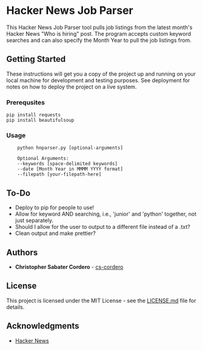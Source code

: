 # Hacker News Job Parser

This Hacker News Job Parser tool pulls job listings from the latest month's Hacker News "Who is hiring" post.  The program accepts custom keyword searches and can also specify the Month Year to pull the job listings from.

## Getting Started

These instructions will get you a copy of the project up and running on your local machine for development and testing purposes. See deployment for notes on how to deploy the project on a live system.

### Prerequsites

```
pip install requests
pip install beautifulsoup
```

### Usage
```
    python hnparser.py [optional-arguments]

    Optional Arguments:
    --keywords [space-delimited keywords]
    --date [Month Year in MMMM YYYY format]
    --filepath [your-filepath-here]
```

## To-Do
*   Deploy to pip for people to use!
*   Allow for keyword AND searching, i.e., 'junior' and 'python' together, not just separately.
*   Should I allow for the user to output to a different file instead of a .txt?
*   Clean output and make prettier?

## Authors

* **Christopher Sabater Cordero** - [cs-cordero](https://github.com/cs-cordero)

## License

This project is licensed under the MIT License - see the [LICENSE.md](LICENSE.md) file for details.


## Acknowledgments

* [Hacker News](https://news.ycombinator.com/)